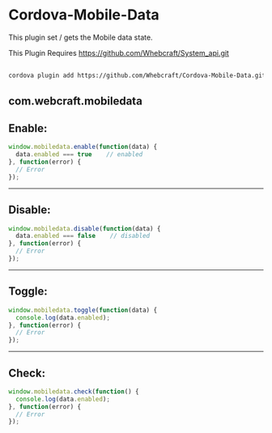 # Cordova-Mobile-Data
This plugin set / gets the Mobile data state.

This Plugin Requires https://github.com/Whebcraft/System_api.git

##

```bash
cordova plugin add https://github.com/Whebcraft/Cordova-Mobile-Data.git
```

## com.webcraft.mobiledata

## **Enable:** 

```javascript
window.mobiledata.enable(function(data) {
  data.enabled === true    // enabled
}, function(error) {
  // Error
});
```

---

## **Disable:** 

```javascript
window.mobiledata.disable(function(data) {
  data.enabled === false    // disabled
}, function(error) {
  // Error
});
```

---

## **Toggle:** 

```javascript
window.mobiledata.toggle(function(data) {
  console.log(data.enabled);
}, function(error) {
  // Error
});
```

---

## **Check:** 

```javascript
window.mobiledata.check(function() {
  console.log(data.enabled);
}, function(error) {
  // Error
});
```